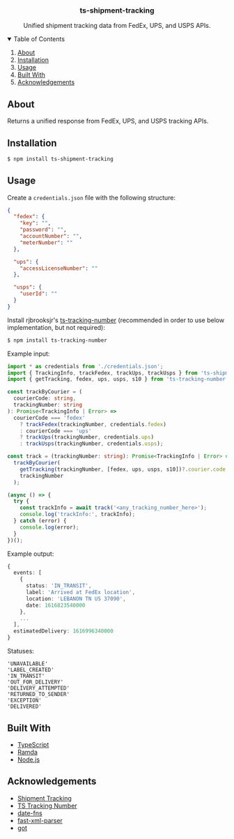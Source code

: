<p align="center">
  <h3 align="center">ts-shipment-tracking</h3>

  <p align="center">
    Unified shipment tracking data from FedEx, UPS, and USPS APIs.
  </p>
</p>

<details open="open">
  <summary>Table of Contents</summary>
  <ol>
    <li><a href="#about">About</a></li>
    <li><a href="#installation">Installation</a></li>
    <li><a href="#usage">Usage</a></li>
    <li><a href="#built-with">Built With</a></li>
    <li><a href="#acknowledgements">Acknowledgements</a></li>
  </ol>
</details>

## About

Returns a unified response from FedEx, UPS, and USPS tracking APIs.

## Installation

```sh
$ npm install ts-shipment-tracking
```

## Usage

Create a ```credentials.json``` file with the following structure:
```json
{
  "fedex": {
    "key": "",
    "password": "",
    "accountNumber": "",
    "meterNumber": ""
  },

  "ups": {
    "accessLicenseNumber": ""
  },

  "usps": {
    "userId": ""
  }
}
```

Install rjbrooksjr's [ts-tracking-number](https://github.com/rjbrooksjr/ts-tracking-number) (recommended in order to use below implementation, but not required):

```sh
$ npm install ts-tracking-number
```

Example input:

```typescript
import * as credentials from './credentials.json';
import { TrackingInfo, trackFedex, trackUps, trackUsps } from 'ts-shipment-tracking';
import { getTracking, fedex, ups, usps, s10 } from 'ts-tracking-number';

const trackByCourier = (
  courierCode: string,
  trackingNumber: string
): Promise<TrackingInfo | Error> =>
  courierCode === 'fedex'
    ? trackFedex(trackingNumber, credentials.fedex)
    : courierCode === 'ups'
    ? trackUps(trackingNumber, credentials.ups)
    : trackUsps(trackingNumber, credentials.usps);

const track = (trackingNumber: string): Promise<TrackingInfo | Error> =>
  trackByCourier(
    getTracking(trackingNumber, [fedex, ups, usps, s10])?.courier.code ?? '',
    trackingNumber
  );

(async () => {
  try {
    const trackInfo = await track('<any_tracking_number_here>');
    console.log('trackInfo:', trackInfo);
  } catch (error) {
    console.log(error);
  }
})();
```

Example output:

```typescript
{
  events: [
    {
      status: 'IN_TRANSIT',
      label: 'Arrived at FedEx location',
      location: 'LEBANON TN US 37090',
      date: 1616823540000
    },
    ...
  ],
  estimatedDelivery: 1616996340000
}
```

Statuses:

```
'UNAVAILABLE'
'LABEL_CREATED'
'IN_TRANSIT'
'OUT_FOR_DELIVERY'
'DELIVERY_ATTEMPTED'
'RETURNED_TO_SENDER'
'EXCEPTION'
'DELIVERED'
```

## Built With

-   [TypeScript](https://www.typescriptlang.org/)
-   [Ramda](https://ramdajs.com/)
-   [Node.js](https://nodejs.org/)

## Acknowledgements

-   [Shipment Tracking](https://github.com/hautelook/shipment-tracking)
-   [TS Tracking Number](https://github.com/rjbrooksjr/ts-tracking-number)
-   [date-fns](https://date-fns.org/)
-   [fast-xml-parser](https://github.com/NaturalIntelligence/fast-xml-parser)
-   [got](https://github.com/sindresorhus/got)
